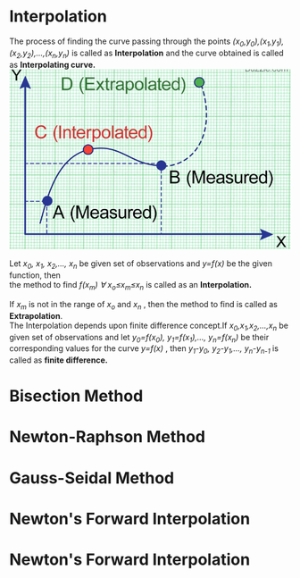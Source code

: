 # Interpolation
The process of finding the curve passing through the points *(x<sub>0</sub>,y<sub>0</sub>),(x<sub>1</sub>,y<sub>1</sub>),(x<sub>2</sub>,y<sub>2</sub>),...,(x<sub>n</sub>,y<sub>n</sub>)* is called as **Interpolation** and the curve obtained is called as **Interpolating curve.**  
![interpol](https://github.com/pulkitchandel/Probalistic-Algorithms-in-MATLAB/blob/edit/interpol.PNG)

Let *x<sub>0</sub>, x<sub>1</sub>, x<sub>2</sub>,..., x<sub>n</sub>* be given set of observations and *y=f(x)* be the given function, then  
the method to find *f(x<sub>m</sub>) ∀ x<sub>o</sub>≤x<sub>m</sub>≤x<sub>n</sub>* is called as an **Interpolation.** 

If *x<sub>m</sub>* is not in the range of *x<sub>o</sub>* and *x<sub>n</sub>* , then the method to find is called as **Extrapolation**.  
The Interpolation depends upon finite difference concept.If *x<sub>0</sub>,x<sub>1</sub>,x<sub>2</sub>,...,x<sub>n</sub>* be given set of observations and let *y<sub>0</sub>=f(x<sub>0</sub>), y<sub>1</sub>=f(x<sub>1</sub>),..., y<sub>n</sub>=f(x<sub>n</sub>)* be their corresponding values for the curve *y=f(x)* , then *y<sub>1</sub>-y<sub>0</sub>, y<sub>2</sub>-y<sub>1</sub>,..., y<sub>n</sub>-y<sub>n-1</sub>* is called as **finite difference.**

# Bisection Method
# Newton-Raphson Method
# Gauss-Seidal Method
# Newton's Forward Interpolation  
# Newton's Forward Interpolation  
